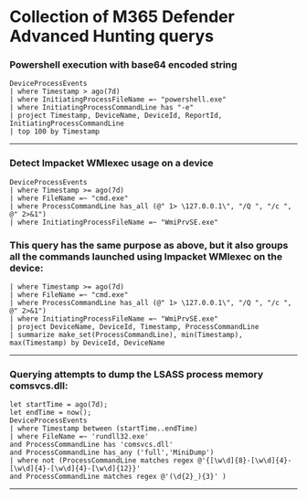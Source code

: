 # Collection of M365 Defender Advanced Hunting querys

### Powershell execution with base64 encoded string

```
DeviceProcessEvents
| where Timestamp > ago(7d)
| where InitiatingProcessFileName =~ "powershell.exe"
| where InitiatingProcessCommandLine has "-e"
| project Timestamp, DeviceName, DeviceId, ReportId, InitiatingProcessCommandLine
| top 100 by Timestamp
```

-----------

### Detect Impacket WMIexec usage on a device

```
DeviceProcessEvents
| where Timestamp >= ago(7d)
| where FileName =~ "cmd.exe"
| where ProcessCommandLine has_all (@" 1> \127.0.0.1\", "/Q ", "/c ", @" 2>&1")
| where InitiatingProcessFileName =~ "WmiPrvSE.exe"
```

### This query has the same purpose as above, but it also groups all the commands launched using Impacket WMIexec on the device:

```
| where Timestamp >= ago(7d)
| where FileName =~ "cmd.exe"
| where ProcessCommandLine has_all (@" 1> \127.0.0.1\", "/Q ", "/c ", @" 2>&1")
| where InitiatingProcessFileName =~ "WmiPrvSE.exe"
| project DeviceName, DeviceId, Timestamp, ProcessCommandLine
| summarize make_set(ProcessCommandLine), min(Timestamp), max(Timestamp) by DeviceId, DeviceName
```
-----------

### Querying attempts to dump the LSASS process memory comsvcs.dll:

```
let startTime = ago(7d);
let endTime = now();
DeviceProcessEvents
| where Timestamp between (startTime..endTime)
| where FileName =~ 'rundll32.exe'
and ProcessCommandLine has 'comsvcs.dll'
and ProcessCommandLine has_any ('full','MiniDump')
| where not (ProcessCommandLine matches regex @'{[\w\d]{8}-[\w\d]{4}-[\w\d]{4}-[\w\d]{4}-[\w\d]{12}}'
and ProcessCommandLine matches regex @'(\d{2}_){3}' )
```

------------
